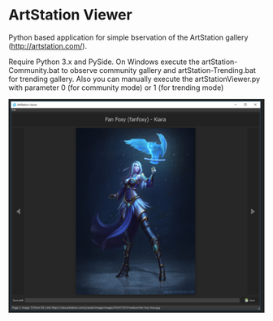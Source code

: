 # ArtStation Viewer
Python based application for simple bservation of the ArtStation gallery (http://artstation.com/).

Require Python 3.x and PySide. On Windows execute the artStation-Community.bat to observe community gallery and artStation-Trending.bat for trending gallery. Also you can manually execute the artStationViewer.py with parameter 0 (for community mode) or 1 (for trending mode)

![Screen with the program window](screen.png?raw=true)